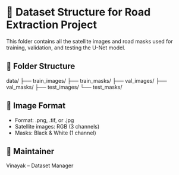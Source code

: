 # 📂 Dataset Structure for Road Extraction Project

This folder contains all the satellite images and road masks used for training, validation, and testing the U-Net model.

## 📁 Folder Structure

data/
├── train_images/
├── train_masks/
├── val_images/
├── val_masks/
├── test_images/
└── test_masks/

## 🧾 Image Format

- Format: .png, .tif, or .jpg
- Satellite images: RGB (3 channels)
- Masks: Black & White (1 channel)

## 👤 Maintainer

Vinayak – Dataset Manager
